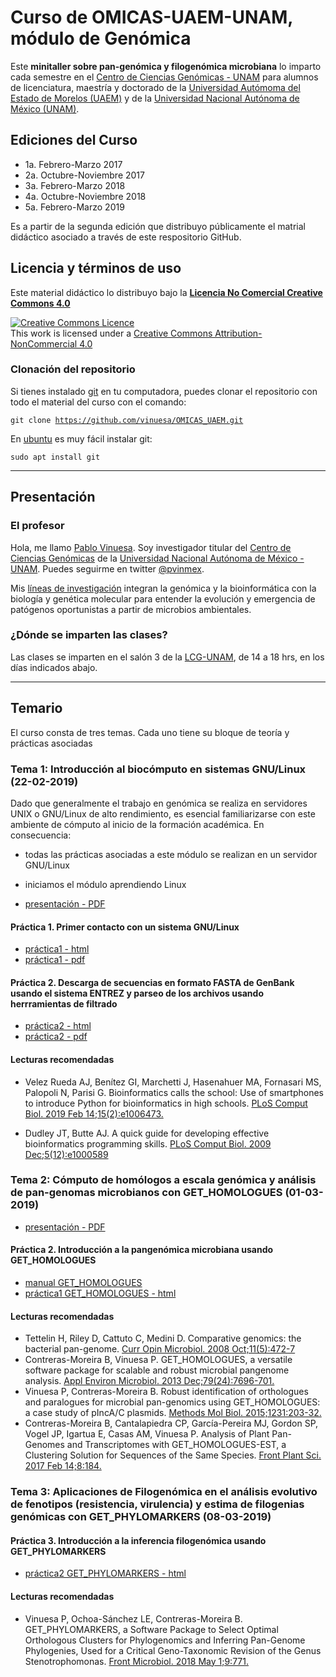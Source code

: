 # Curso de OMICAS-UAEM-UNAM, m&oacute;dulo de Gen&oacute;mica

Este **minitaller sobre pan-genómica y filogenómica microbiana** lo imparto cada semestre en el [Centro de Ciencias Genómicas - UNAM](http://www.ccg.unam.mx) para alumnos de licenciatura, maestría y doctorado de la [Universidad Autómoma del Estado de Morelos (UAEM)](https://www.uaem.mx/) y de la [Universidad Nacional Autónoma de México (UNAM)](https://www.unam.mx/).

## Ediciones del Curso
- 1a. Febrero-Marzo 2017
- 2a. Octubre-Noviembre 2017
- 3a. Febrero-Marzo 2018
- 4a. Octubre-Noviembre 2018
- 5a. Febrero-Marzo 2019

Es a partir de la segunda edición que distribuyo públicamente el matrial did&aacute;ctico asociado a trav&eacute;s de este respositorio GitHub.

## Licencia y términos de uso
Este material did&aacute;ctico lo distribuyo bajo la [**Licencia No Comercial Creative Commons 4.0**](https://creativecommons.org/licenses/by-nc/4.0/)

<a rel="license" href="http://creativecommons.org/licenses/by-nc/4.0/"><img alt="Creative Commons Licence" style="border-width:0" src="https://i.creativecommons.org/l/by-nc/4.0/88x31.png" /></a><br />This work is licensed under a <a rel="license" href="http://creativecommons.org/licenses/by-nc/4.0/">Creative Commons Attribution-NonCommercial 4.0 </a>

### Clonaci&oacute;n del repositorio
Si tienes instalado [git](https://git-scm.com/) en tu computadora, puedes clonar el repositorio con todo el material del curso con el comando:

   <code>git clone https://github.com/vinuesa/OMICAS_UAEM.git</code>

En [ubuntu](https://www.ubuntu.com/) es muy f&aacute;cil instalar git: 

  <code>sudo apt install git</code>

***
 
## Presentaci&oacute;n

### El profesor
Hola, me llamo [Pablo Vinuesa](http://www.ccg.unam.mx/~vinuesa/). Soy investigador titular del 
[Centro de Ciencias Gen&oacute;micas](http://www.ccg.unam.mx) de la 
[Universidad Nacional Aut&oacute;noma de M&eacute;xico - UNAM](http://www.unam.mx/). 
Puedes seguirme en twitter [\@pvinmex](https://twitter.com/pvinmex).

Mis [l&iacute;neas de investigaci&oacute;n](http://www.ccg.unam.mx/~vinuesa/research.html) 
integran la genómica y la bioinformática con la biología y genética molecular para entender 
la evolución y emergencia de patógenos oportunistas a partir de microbios ambientales.

### ¿Dónde se imparten las clases?
Las clases se imparten en el sal&oacute;n 3 de la [LCG-UNAM](http://www.lcg.unam.mx), de 14 a 18 hrs, en los d&iacute;as indicados abajo.

***

## Temario
El  curso consta de tres temas. Cada uno tiene su bloque de teor&iacute;a y pr&aacute;cticas asociadas

### Tema 1: Introducci&oacute;n al bioc&oacute;mputo en sistemas GNU/Linux (22-02-2019)

Dado que generalmente el trabajo en genómica se realiza en servidores UNIX o GNU/Linux de alto rendimiento, 
es esencial familiarizarse con este ambiente de c&oacute;mputo al inicio de la formaci&oacute;n acad&eacute;mica. 
En consecuencia:

- todas las prácticas asociadas a este módulo se realizan en un servidor GNU/Linux
- iniciamos el módulo aprendiendo Linux

- [presentaci&oacute;n - PDF](https://github.com/vinuesa/OMICAS_UAEM/tree/master/docs/Intro2biocomputo_sistemas_en_sistemas_UNIX-Linux.pdf)

#### Pr&aacute;ctica 1. Primer contacto con un sistema GNU/Linux
- [pr&aacute;ctica1 - html](https://vinuesa.github.io/OMICAS_UAEM/intro2linux/)
- [pr&aacute;ctica1 - pdf](https://github.com/vinuesa/OMICAS_UAEM/tree/master/docs/intro2linux/working_with_linux_commands.pdf)

#### Pr&aacute;ctica 2. Descarga de secuencias en formato FASTA de GenBank usando el sistema ENTREZ y parseo de los archivos usando herrramientas de filtrado
- [pr&aacute;ctica2 - html](https://vinuesa.github.io/OMICAS_UAEM/practica2_parseo_fastas/)
- [pr&aacute;ctica2 - pdf](https://github.com/vinuesa/OMICAS_UAEM/tree/master/docs/practica2_parseo_fastas/ejercicio_parseo_fastas_ENTREZ.pdf)

#### Lecturas recomendadas
- Velez Rueda AJ, Benítez GI, Marchetti J, Hasenahuer MA, Fornasari MS, Palopoli
N, Parisi G. Bioinformatics calls the school: Use of smartphones to introduce
Python for bioinformatics in high schools. [PLoS Comput Biol. 2019 Feb
14;15(2):e1006473.](https://journals.plos.org/ploscompbiol/article?id=10.1371/journal.pcbi.1006473)

- Dudley JT, Butte AJ. A quick guide for developing effective bioinformatics
programming skills. [PLoS Comput Biol. 2009 Dec;5(12):e1000589](https://journals.plos.org/ploscompbiol/article?id=10.1371/journal.pcbi.1000589)

### Tema 2:  Cómputo de homólogos a escala genómica y análisis de pan-genomas microbianos con GET_HOMOLOGUES (01-03-2019)
- [presentaci&oacute;n - PDF](https://github.com/vinuesa/OMICAS_UAEM/tree/master/docs/introduccion_a_la_pangenomica_microbiana_OMICAS-UAEM_Mar18.pdf)

#### Pr&aacute;ctica 2. Introducci&oacute;n a la pangenómica microbiana usando GET_HOMOLOGUES
- [manual GET_HOMOLOGUES](https://github.com/eead-csic-compbio/get_homologues) 
- [pr&aacute;ctica1 GET_HOMOLOGUES - html](https://vinuesa.github.io/get_phylomarkers/)

#### Lecturas recomendadas
- Tettelin H, Riley D, Cattuto C, Medini D. Comparative genomics: the bacterial 
pan-genome. [Curr Opin Microbiol. 2008 Oct;11(5):472-7](https://www.sciencedirect.com/science/article/pii/S1369527414001830?via%3Dihub)
- Contreras-Moreira B, Vinuesa P. GET_HOMOLOGUES, a versatile software package
for scalable and robust microbial pangenome analysis. [Appl Environ Microbiol.
2013 Dec;79(24):7696-701.](https://aem.asm.org/content/79/24/7696.long)
- Vinuesa P, Contreras-Moreira B. Robust identification of orthologues and
paralogues for microbial pan-genomics using GET_HOMOLOGUES: a case study of
pIncA/C plasmids. [Methods Mol Biol. 2015;1231:203-32.](https://link.springer.com/protocol/10.1007%2F978-1-4939-1720-4_14)
- Contreras-Moreira B, Cantalapiedra CP, García-Pereira MJ, Gordon SP, Vogel JP,
Igartua E, Casas AM, Vinuesa P. Analysis of Plant Pan-Genomes and Transcriptomes 
with GET_HOMOLOGUES-EST, a Clustering Solution for Sequences of the Same Species.
[Front Plant Sci. 2017 Feb 14;8:184.](https://www.frontiersin.org/articles/10.3389/fpls.2017.00184/full)


### Tema 3: Aplicaciones de Filogenómica en el análisis evolutivo de fenotipos (resistencia, virulencia) y estima de filogenias genómicas con GET_PHYLOMARKERS (08-03-2019)

#### Pr&aacute;ctica 3. Introducci&oacute;n a la inferencia filogen&oacute;mica usando GET_PHYLOMARKERS
- [pr&aacute;ctica2 GET_PHYLOMARKERS - html](https://vinuesa.github.io/get_phylomarkers/)

#### Lecturas recomendadas
- Vinuesa P, Ochoa-Sánchez LE, Contreras-Moreira B. GET_PHYLOMARKERS, a Software
Package to Select Optimal Orthologous Clusters for Phylogenomics and Inferring
Pan-Genome Phylogenies, Used for a Critical Geno-Taxonomic Revision of the Genus 
Stenotrophomonas. [Front Microbiol. 2018 May 1;9:771.](https://www.frontiersin.org/articles/10.3389/fmicb.2018.00771/full)